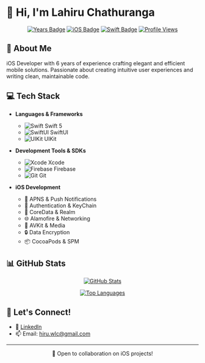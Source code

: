 # 👋 Hi, I'm Lahiru Chathuranga

<div align="center">
  
[![Years Badge](https://img.shields.io/badge/Experience-6%20Years-success)](/)
[![iOS Badge](https://img.shields.io/badge/iOS-Developer-black?logo=apple)](/)
[![Swift Badge](https://img.shields.io/badge/Swift-F05138?logo=swift&logoColor=white)](/)
[![Profile Views](https://komarev.com/ghpvc/?username=yourusername&color=blueviolet)](/)

</div>

## 🚀 About Me
iOS Developer with 6 years of experience crafting elegant and efficient mobile solutions. Passionate about creating intuitive user experiences and writing clean, maintainable code.

## 💻 Tech Stack
- **Languages & Frameworks**
  - ![Swift](https://img.shields.io/badge/Swift-F05138?style=flat&logo=swift&logoColor=white) Swift 5
  - ![SwiftUI](https://img.shields.io/badge/SwiftUI-0D96F6?style=flat&logo=swift&logoColor=white) SwiftUI
  - ![UIKit](https://img.shields.io/badge/UIKit-2396F3?style=flat&logo=ios&logoColor=white) UIKit

- **Development Tools & SDKs**
  - ![Xcode](https://img.shields.io/badge/Xcode-147EFB?style=flat&logo=xcode&logoColor=white) Xcode
  - ![Firebase](https://img.shields.io/badge/Firebase-FFCA28?style=flat&logo=firebase&logoColor=black) Firebase
  - ![Git](https://img.shields.io/badge/Git-F05032?style=flat&logo=git&logoColor=white) Git

- **iOS Development**
  - 📱 APNS & Push Notifications
  - 🔐 Authentication & KeyChain
  - 💾 CoreData & Realm
  - 🌐 Alamofire & Networking
  - 🎥 AVKit & Media
  - 🔒 Data Encryption
  - 📦 CocoaPods & SPM

## 📊 GitHub Stats

<div align="center">
  
[![GitHub Stats](https://github-readme-stats.vercel.app/api?username=LahiruChathuranga&show_icons=true&theme=tokyonight)](https://github.com/LahiruChathuranga)

[![Top Languages](https://github-readme-stats.vercel.app/api/top-langs/?username=LahiruChathuranga&layout=compact&theme=tokyonight)](https://github.com/LahiruChathuranga)

</div>

## 🤝 Let's Connect!
- 💼 [LinkedIn](www.linkedin.com/in/hiru93)
- 📫 Email: hiru.wlc@gmail.com

---
<div align="center">
  
📱 Open to collaboration on iOS projects!

</div>
